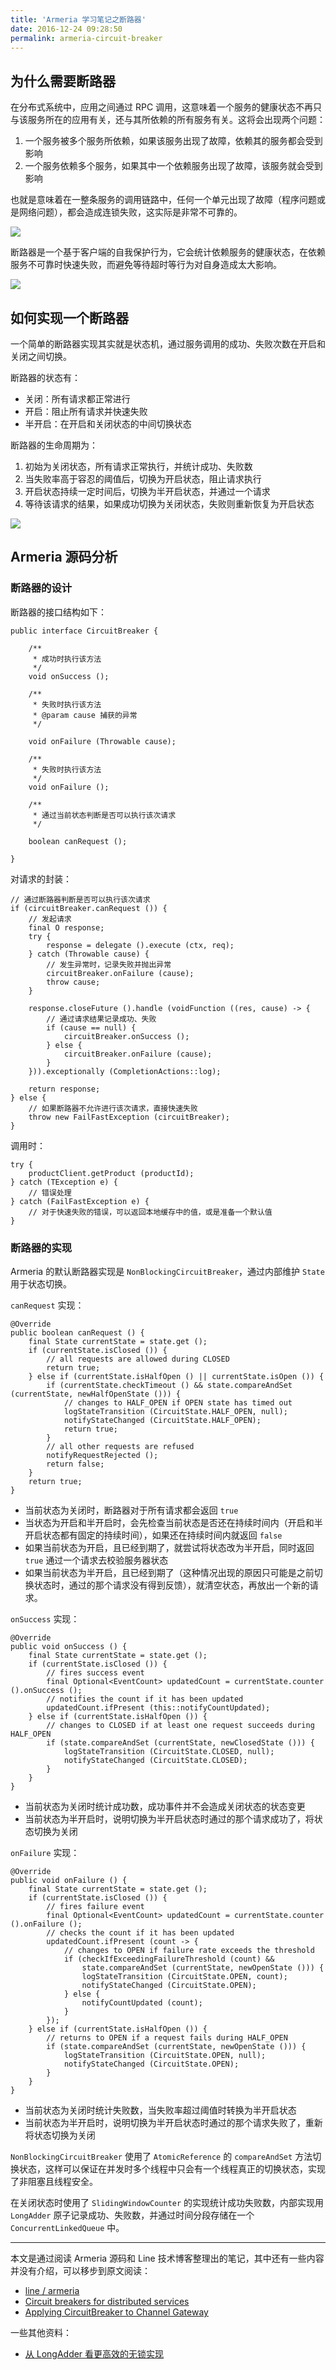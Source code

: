 ```yaml
---
title: 'Armeria 学习笔记之断路器'
date: 2016-12-24 09:28:50
permalink: armeria-circuit-breaker
---
```


## 为什么需要断路器

 在分布式系统中，应用之间通过 RPC 调用，这意味着一个服务的健康状态不再只与该服务所在的应用有关，还与其所依赖的所有服务有关。这将会出现两个问题：

1. 一个服务被多个服务所依赖，如果该服务出现了故障，依赖其的服务都会受到影响
2. 一个服务依赖多个服务，如果其中一个依赖服务出现了故障，该服务就会受到影响

 也就是意味着在一整条服务的调用链路中，任何一个单元出现了故障（程序问题或是网络问题），都会造成连锁失败，这实际是非常不可靠的。

![](/uploads/2016/12/cascading_failure.jpg)

 断路器是一个基于客户端的自我保护行为，它会统计依赖服务的健康状态，在依赖服务不可靠时快速失败，而避免等待超时等行为对自身造成太大影响。

![](/uploads/2016/12/fail_fast.jpg)

## 如何实现一个断路器

 一个简单的断路器实现其实就是状态机，通过服务调用的成功、失败次数在开启和关闭之间切换。

 断路器的状态有：

- 关闭：所有请求都正常进行
- 开启：阻止所有请求并快速失败
- 半开启：在开启和关闭状态的中间切换状态

 断路器的生命周期为：

1. 初始为关闭状态，所有请求正常执行，并统计成功、失败数
2. 当失败率高于容忍的阈值后，切换为开启状态，阻止请求执行
3. 开启状态持续一定时间后，切换为半开启状态，并通过一个请求
4. 等待该请求的结果，如果成功切换为关闭状态，失败则重新恢复为开启状态

![](/uploads/2016/12/fsm.jpg)

## Armeria 源码分析

### 断路器的设计

 断路器的接口结构如下：

```
public interface CircuitBreaker {

    /**
     * 成功时执行该方法
     */
    void onSuccess ();

    /**
     * 失败时执行该方法
     * @param cause 捕获的异常
     */

    void onFailure (Throwable cause);

    /**
     * 失败时执行该方法
     */
    void onFailure ();

    /**
     * 通过当前状态判断是否可以执行该次请求
     */

    boolean canRequest ();

}
```

 对请求的封装：

```
// 通过断路器判断是否可以执行该次请求
if (circuitBreaker.canRequest ()) {
    // 发起请求
    final O response;
    try {
        response = delegate ().execute (ctx, req);
    } catch (Throwable cause) {
        // 发生异常时，记录失败并抛出异常
        circuitBreaker.onFailure (cause);
        throw cause;
    }

    response.closeFuture ().handle (voidFunction ((res, cause) -> {
        // 通过请求结果记录成功、失败
        if (cause == null) {
            circuitBreaker.onSuccess ();
        } else {
            circuitBreaker.onFailure (cause);
        }
    })).exceptionally (CompletionActions::log);

    return response;
} else {
    // 如果断路器不允许进行该次请求，直接快速失败
    throw new FailFastException (circuitBreaker);
}
```

 调用时：

```
try {
    productClient.getProduct (productId);
} catch (TException e) {
    // 错误处理
} catch (FailFastException e) {
    // 对于快速失败的错误，可以返回本地缓存中的值，或是准备一个默认值
}
```

### 断路器的实现

Armeria 的默认断路器实现是 `NonBlockingCircuitBreaker`，通过内部维护 `State` 用于状态切换。

`canRequest` 实现：

```
@Override
public boolean canRequest () {
    final State currentState = state.get ();
    if (currentState.isClosed ()) {
        // all requests are allowed during CLOSED
        return true;
    } else if (currentState.isHalfOpen () || currentState.isOpen ()) {
        if (currentState.checkTimeout () && state.compareAndSet (currentState, newHalfOpenState ())) {
            // changes to HALF_OPEN if OPEN state has timed out
            logStateTransition (CircuitState.HALF_OPEN, null);
            notifyStateChanged (CircuitState.HALF_OPEN);
            return true;
        }
        // all other requests are refused
        notifyRequestRejected ();
        return false;
    }
    return true;
}
```

- 当前状态为关闭时，断路器对于所有请求都会返回 `true`
- 当状态为开启和半开启时，会先检查当前状态是否还在持续时间内（开启和半开启状态都有固定的持续时间），如果还在持续时间内就返回 `false`
- 如果当前状态为开启，且已经到期了，就尝试将状态改为半开启，同时返回 `true` 通过一个请求去校验服务器状态
- 如果当前状态为半开启，且已经到期了（这种情况出现的原因只可能是之前切换状态时，通过的那个请求没有得到反馈），就清空状态，再放出一个新的请求。

`onSuccess` 实现：

```
@Override
public void onSuccess () {
    final State currentState = state.get ();
    if (currentState.isClosed ()) {
        // fires success event
        final Optional<EventCount> updatedCount = currentState.counter ().onSuccess ();
        // notifies the count if it has been updated
        updatedCount.ifPresent (this::notifyCountUpdated);
    } else if (currentState.isHalfOpen ()) {
        // changes to CLOSED if at least one request succeeds during HALF_OPEN
        if (state.compareAndSet (currentState, newClosedState ())) {
            logStateTransition (CircuitState.CLOSED, null);
            notifyStateChanged (CircuitState.CLOSED);
        }
    }
}
```

- 当前状态为关闭时统计成功数，成功事件并不会造成关闭状态的状态变更
- 当前状态为半开启时，说明切换为半开启状态时通过的那个请求成功了，将状态切换为关闭

`onFailure` 实现：

```
@Override
public void onFailure () {
    final State currentState = state.get ();
    if (currentState.isClosed ()) {
        // fires failure event
        final Optional<EventCount> updatedCount = currentState.counter ().onFailure ();
        // checks the count if it has been updated
        updatedCount.ifPresent (count -> {
            // changes to OPEN if failure rate exceeds the threshold
            if (checkIfExceedingFailureThreshold (count) &&
                state.compareAndSet (currentState, newOpenState ())) {
                logStateTransition (CircuitState.OPEN, count);
                notifyStateChanged (CircuitState.OPEN);
            } else {
                notifyCountUpdated (count);
            }
        });
    } else if (currentState.isHalfOpen ()) {
        // returns to OPEN if a request fails during HALF_OPEN
        if (state.compareAndSet (currentState, newOpenState ())) {
            logStateTransition (CircuitState.OPEN, null);
            notifyStateChanged (CircuitState.OPEN);
        }
    }
}
```

- 当前状态为关闭时统计失败数，当失败率超过阈值时转换为半开启状态
- 当前状态为半开启时，说明切换为半开启状态时通过的那个请求失败了，重新将状态切换为关闭

`NonBlockingCircuitBreaker` 使用了 `AtomicReference` 的 `compareAndSet` 方法切换状态，这样可以保证在并发时多个线程中只会有一个线程真正的切换状态，实现了非阻塞且线程安全。

 在关闭状态时使用了 `SlidingWindowCounter` 的实现统计成功失败数，内部实现用 `LongAdder` 原子记录成功、失败数，并通过时间分段存储在一个 `ConcurrentLinkedQueue` 中。

* * *

 本文是通过阅读 Armeria 源码和 Line 技术博客整理出的笔记，其中还有一些内容并没有介绍，可以移步到原文阅读：

- [line / armeria](https://github.com/line/armeria)
- [Circuit breakers for distributed services](http://developers.linecorp.com/blog/?p=3882)
- [Applying CircuitBreaker to Channel Gateway](http://developers.linecorp.com/blog/?p=3918)

 一些其他资料：

- [从 LongAdder 看更高效的无锁实现](http://coolshell.cn/articles/11454.html)

